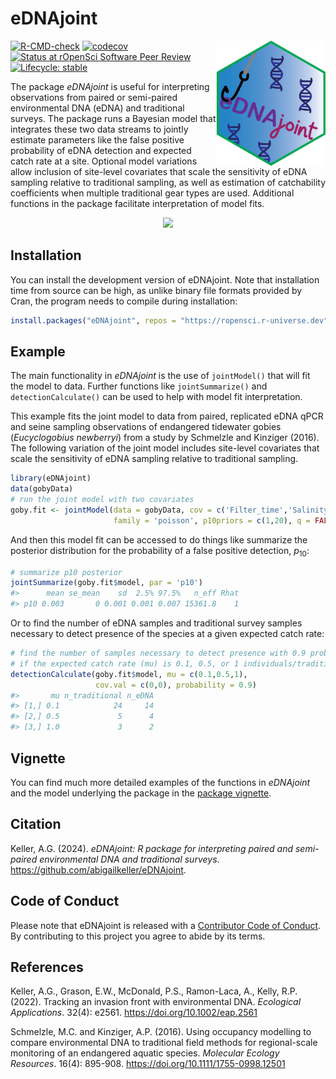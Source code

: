 
<!-- README.md is generated from README.Rmd. Please edit that file -->

# eDNAjoint

<img src="man/figures/logo.png" align="right" height="200" dpi="700"/>

<!-- badges: start -->

[![R-CMD-check](https://github.com/ropensci/eDNAjoint/actions/workflows/R-CMD-check.yaml/badge.svg)](https://github.com/ropensci/eDNAjoint/actions/workflows/R-CMD-check.yaml)
[![codecov](https://codecov.io/gh/abigailkeller/eDNAjoint/graph/badge.svg?token=AEVR9NSQ9Z)](https://codecov.io/gh/ropensci/eDNAjoint)
[![Status at rOpenSci Software Peer
Review](https://badges.ropensci.org/642_status.svg)](https://github.com/ropensci/software-review/issues/642)
[![Lifecycle:
stable](https://img.shields.io/badge/lifecycle-stable-green.svg)](https://lifecycle.r-lib.org/articles/stages.html#stable)

<!-- badges: end -->

The package *eDNAjoint* is useful for interpreting observations from
paired or semi-paired environmental DNA (eDNA) and traditional surveys.
The package runs a Bayesian model that integrates these two data streams
to jointly estimate parameters like the false positive probability of
eDNA detection and expected catch rate at a site. Optional model
variations allow inclusion of site-level covariates that scale the
sensitivity of eDNA sampling relative to traditional sampling, as well
as estimation of catchability coefficients when multiple traditional
gear types are used. Additional functions in the package facilitate
interpretation of model fits.

<div style="text-align: center;">

<img src="man/figures/basic_diagram_final-01.png" height="400" dpi="700"/>

</div>

## Installation

You can install the development version of eDNAjoint. Note that
installation time from source can be high, as unlike binary file formats
provided by Cran, the program needs to compile during installation:

``` r
install.packages("eDNAjoint", repos = "https://ropensci.r-universe.dev")
```

## Example

The main functionality in *eDNAjoint* is the use of `jointModel()` that
will fit the model to data. Further functions like `jointSummarize()`
and `detectionCalculate()` can be used to help with model fit
interpretation.

This example fits the joint model to data from paired, replicated eDNA
qPCR and seine sampling observations of endangered tidewater gobies
(*Eucyclogobius newberryi*) from a study by Schmelzle and Kinziger
(2016). The following variation of the joint model includes site-level
covariates that scale the sensitivity of eDNA sampling relative to
traditional sampling.

``` r
library(eDNAjoint)
data(gobyData)
# run the joint model with two covariates
goby.fit <- jointModel(data = gobyData, cov = c('Filter_time','Salinity'), 
                       family = 'poisson', p10priors = c(1,20), q = FALSE)
```

And then this model fit can be accessed to do things like summarize the
posterior distribution for the probability of a false positive
detection, $p_{10}$:

``` r
# summarize p10 posterior
jointSummarize(goby.fit$model, par = 'p10')
#>      mean se_mean    sd  2.5% 97.5%   n_eff Rhat
#> p10 0.003       0 0.001 0.001 0.007 15361.8    1
```

Or to find the number of eDNA samples and traditional survey samples
necessary to detect presence of the species at a given expected catch
rate:

``` r
# find the number of samples necessary to detect presence with 0.9 probability at the mean covariate values, 
# if the expected catch rate (mu) is 0.1, 0.5, or 1 individuals/traditional survey unit.
detectionCalculate(goby.fit$model, mu = c(0.1,0.5,1), 
                   cov.val = c(0,0), probability = 0.9)
#>       mu n_traditional n_eDNA
#> [1,] 0.1            24     14
#> [2,] 0.5             5      4
#> [3,] 1.0             3      2
```

## Vignette

You can find much more detailed examples of the functions in *eDNAjoint*
and the model underlying the package in the [package
vignette](https://bookdown.org/abigailkeller/eDNAjoint_vignette/).

## Citation

Keller, A.G. (2024). *eDNAjoint: R package for interpreting paired and
semi-paired environmental DNA and traditional surveys*.
<https://github.com/abigailkeller/eDNAjoint>.

## Code of Conduct

Please note that eDNAjoint is released with a [Contributor Code of
Conduct](https://ropensci.org/code-of-conduct/). By contributing to this
project you agree to abide by its terms.

## References

Keller, A.G., Grason, E.W., McDonald, P.S., Ramon-Laca, A., Kelly, R.P.
(2022). Tracking an invasion front with environmental DNA. *Ecological
Applications*. 32(4): e2561. <https://doi.org/10.1002/eap.2561>

Schmelzle, M.C. and Kinziger, A.P. (2016). Using occupancy modelling to
compare environmental DNA to traditional field methods for
regional-scale monitoring of an endangered aquatic species. *Molecular
Ecology Resources*. 16(4): 895-908.
<https://doi.org/10.1111/1755-0998.12501>
